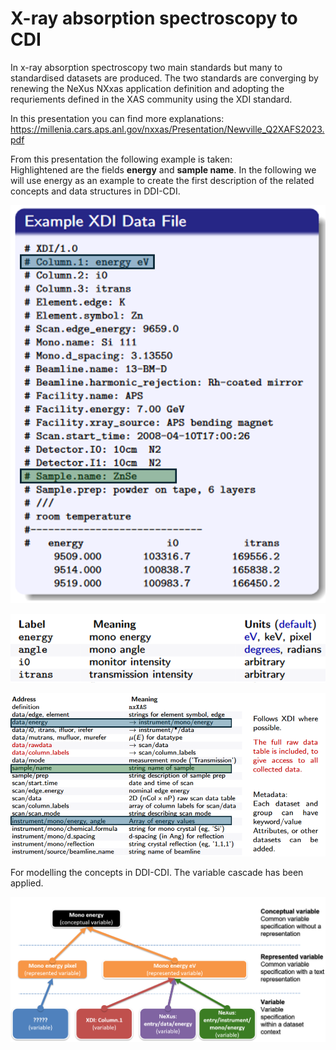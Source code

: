 # X-ray absorption spectroscopy to CDI

In x-ray absorption spectroscopy two main standards but many to standardised datasets are produced.
The two standards are converging by renewing the NeXus NXxas application definition and adopting the requriements defined in the XAS community using the XDI standard.  

In this presentation you can find more explanations:  
https://millenia.cars.aps.anl.gov/nxxas/Presentation/Newville_Q2XAFS2023.pdf

From this presentation the following example is taken:  
Highlightened are the fields **energy** and **sample name**. In the following we will use energy as an example to create the first description of the related concepts and data structures in DDI-CDI.  


![Example XDI data file](xdi-data-file.png)


![labels and meanings](labels-meanings.png)

![NeXus example](nexus-example.png)


For modelling the concepts in DDI-CDI. The variable cascade has been applied.  

![Variable cascade schematic](variable-cascade-pptx.png)

